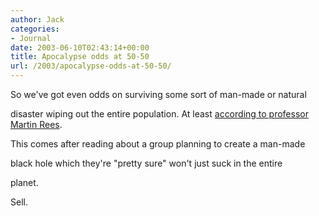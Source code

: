 ```yaml
---
author: Jack
categories:
- Journal
date: 2003-06-10T02:43:14+00:00
title: Apocalypse odds at 50-50
url: /2003/apocalypse-odds-at-50-50/
---
```


So we've got even odds on surviving some sort of man-made or natural
  

  
disaster wiping out the entire population. At least [according to professor Martin Rees][1].

This comes after reading about a group planning to create a man-made
  

  
black hole which they're "pretty sure" won't just suck in the entire
  

  
planet.

Sell.

 [1]: http://www.cnn.com/2003/TECH/science/06/09/doom.predictions.reut/index.html